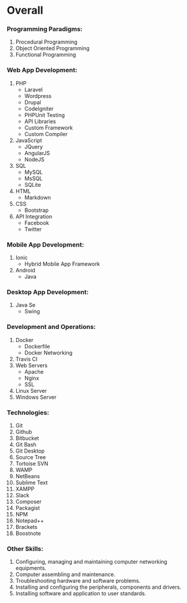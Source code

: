 # Overall

### Programming Paradigms:
1. Procedural Programming
2. Object Oriented Programming
3. Functional Programming

### Web App Development:
1. PHP
    - Laravel
    - Wordpress
    - Drupal
    - CodeIgniter
    - PHPUnit Testing
    - API Libraries
    - Custom Framework
    - Custom Compiler
2. JavaScript
    - JQuery
    - AngularJS
    - NodeJS
3. SQL
    - MySQL
    - MsSQL
    - SQLite
4. HTML
    - Markdown
5. CSS
    - Bootstrap
6. API Integration
    - Facebook
    - Twitter

### Mobile App Development:
1. Ionic
    - Hybrid Mobile App Framework
2. Android
    - Java

### Desktop App Development:
1. Java Se
    - Swing

### Development and Operations:
1. Docker
    - Dockerfile
    - Docker Networking
2. Travis CI
3. Web Servers
    - Apache
    - Nginx
    - SSL
4. Linux Server
5. Windows Server

### Technologies:
1. Git
2. Github
3. Bitbucket
4. Git Bash
5. Git Desktop
6. Source Tree
7. Tortoise SVN
8. WAMP
9. NetBeans
10. Sublime Text
11. XAMPP
12. Slack
13. Composer
14. Packagist
15. NPM
16. Notepad++ 
17. Brackets
18. Boostnote

### Other Skills:
1. Configuring, managing and maintaining computer networking equipments.
2. Computer assembling and maintenance.
3. Troubleshooting hardware and software problems.
4. Installing and configuring the peripherals, components and drivers.
5. Installing software and application to user standards.
